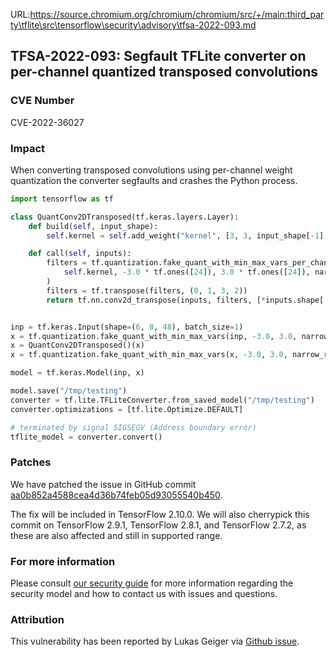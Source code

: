 URL:https://source.chromium.org/chromium/chromium/src/+/main:third_party\tflite\src\tensorflow\security\advisory\tfsa-2022-093.md
## TFSA-2022-093: Segfault TFLite converter on per-channel quantized transposed convolutions

### CVE Number
CVE-2022-36027

### Impact
When converting transposed convolutions using per-channel weight quantization the converter segfaults and crashes the Python process.
```python
import tensorflow as tf

class QuantConv2DTransposed(tf.keras.layers.Layer):
    def build(self, input_shape):
        self.kernel = self.add_weight("kernel", [3, 3, input_shape[-1], 24])

    def call(self, inputs):
        filters = tf.quantization.fake_quant_with_min_max_vars_per_channel(
            self.kernel, -3.0 * tf.ones([24]), 3.0 * tf.ones([24]), narrow_range=True
        )
        filters = tf.transpose(filters, (0, 1, 3, 2))
        return tf.nn.conv2d_transpose(inputs, filters, [*inputs.shape[:-1], 24], 1)


inp = tf.keras.Input(shape=(6, 8, 48), batch_size=1)
x = tf.quantization.fake_quant_with_min_max_vars(inp, -3.0, 3.0, narrow_range=True)
x = QuantConv2DTransposed()(x)
x = tf.quantization.fake_quant_with_min_max_vars(x, -3.0, 3.0, narrow_range=True)

model = tf.keras.Model(inp, x)

model.save("/tmp/testing")
converter = tf.lite.TFLiteConverter.from_saved_model("/tmp/testing")
converter.optimizations = [tf.lite.Optimize.DEFAULT]

# terminated by signal SIGSEGV (Address boundary error)
tflite_model = converter.convert()
```

### Patches
We have patched the issue in GitHub commit [aa0b852a4588cea4d36b74feb05d93055540b450](https://github.com/tensorflow/tensorflow/commit/aa0b852a4588cea4d36b74feb05d93055540b450).

The fix will be included in TensorFlow 2.10.0. We will also cherrypick this commit on TensorFlow 2.9.1, TensorFlow 2.8.1, and TensorFlow 2.7.2, as these are also affected and still in supported range.


### For more information
Please consult [our security guide](https://github.com/tensorflow/tensorflow/blob/master/SECURITY.md) for more information regarding the security model and how to contact us with issues and questions.


### Attribution
This vulnerability has been reported by Lukas Geiger via [Github issue](https://github.com/tensorflow/tensorflow/issues/53767).
